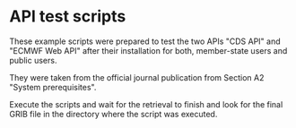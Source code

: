# API test scripts

These example scripts were prepared to test the two APIs "CDS API" and "ECMWF Web API" after their installation for both, member-state users and public users.

They were taken from the official journal publication from Section A2 "System prerequisites".

Execute the scripts and wait for the retrieval to finish and look for the final GRIB file in the directory where the script was executed.
